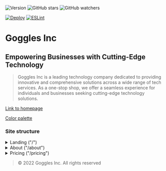 <!-- markdownlint-disable -->

![Version](https://img.shields.io/github/package-json/v/gogglesinc/gogglesinc.github.io?style=flat&logo=github&label=Version&labelColor=%2324292E) ![GitHub stars](https://img.shields.io/github/stars/gogglesinc/gogglesinc.github.io?style=flat&logo=github&label=Stars&labelColor=%2324292E) ![GitHub watchers](https://img.shields.io/github/watchers/gogglesinc/gogglesinc.github.io?style=flat&logo=github&label=Watchers&labelColor=%2324292E)

[![Deploy](https://github.com/gogglesinc/gogglesinc.github.io/actions/workflows/deploy.yml/badge.svg)](https://gogglesinc.github.io) [![ESLint](https://github.com/gogglesinc/gogglesinc.github.io/actions/workflows/eslint.yml/badge.svg)](https://eslint.org)

<!-- markdownlint-enable -->

# Goggles Inc

## Empowering Businesses with Cutting-Edge Technology

> Goggles Inc is a leading technology company dedicated to providing innovative and comprehensive solutions across a wide range of tech services. As a one-stop shop, we offer a seamless experience for individuals and businesses seeking cutting-edge technology solutions.

[Link to homepage](https://gogglesinc.github.io)

[Color palette](https://www.realtimecolors.com/?colors=ccd5ff-00020a-6b86ff-12268c-2749f1&fonts=Inter-Inter)

### Site structure

<!-- markdownlint-disable MD033-->
<details>
<summary>Landing ("/")</summary>
<pre>
Landing Page
├── Hero
│   ├── Empowering Businesses with Cutting-Edge Technology
│   └── Banner
│       └── All Your Tech Needs in One Place with Our Cutting-Edge Solutions
├── TrustedByTeams
│   ├── Mozilla
│   ├── IBM
│   ├── 1Password
│   ├── Oracle
│   └── GitHub Next
├── Features
│   ├── Cloud Computing
│   ├── Data Analytics
│   ├── AI & Machine Learning
│   ├── Cybersecurity
│   ├── Custom Software Development
│   └── CMS Development Platforms
├── Stats
│   ├── 500,000+ Developers
│   ├── 100,000+ Organizations
│   └── 99.99% Uptime
├── Testimonials
│   ├── John Doe
│   │   └── "GogglesInc team's expertise in cloud computing solutions has been invaluable to our business. Their ability to scale our infrastructure seamlessly has enabled us to achieve significant growth."
│   ├── Jane Smith
│   │   └── "I was impressed by GogglesInc's ability to provide a customized solution that perfectly met our unique needs. Their team was knowledgeable, responsive, and always willing to go the extra mile."
│   ├── Alex Lee
│   │   └── "GogglesInc's AI & Machine Learning services have revolutionized our operations. Their insights and predictions have helped us make data-driven decisions that have significantly improved our bottom line."
│   ├── Sarah Kim
│   │   └── "The cybersecurity services provided by GogglesInc have given us peace of mind. Their team is always on top of the latest threats and has helped us protect our sensitive data."
│   ├── David Chen
│   │   └── "GogglesInc's custom software development team was able to create a solution that exceeded our expectations. Their attention to detail and commitment to quality were exceptional."
│   ├── Emily Wang
│   │   └── "I've been using GogglesInc's CMS platform for years, and I couldn't be happier. It's easy to use, highly customizable, and has helped us streamline our content management process."
│   ├── Michael Johnson
│   │   └── "GogglesInc's cloud computing solutions have allowed us to reduce our IT costs and improve our scalability. I highly recommend their services."
│   ├── Olivia Taylor
│   │   └── "The GogglesInc team was extremely helpful in guiding us through the process of migrating our data to the cloud. Their expertise and support were invaluable."
│   ├── Noah Brown
│   │   └── "I've been working with GogglesInc for years, and I've always been impressed by their professionalism and commitment to customer satisfaction."
│   ├── Sophia Martinez
│   │   └── "GogglesInc's AI & Machine Learning capabilities have enabled us to develop innovative new products and services. Their expertise has been instrumental to our success."
│   ├── Ethan Davis
│   │   └── "GogglesInc's team went above and beyond to ensure that our project was completed on time and within budget. Their dedication and hard work are truly commendable."
│   ├── Maria Garcia
│   │   └── "GogglesInc has been a true partner in helping us grow our business. Their team is always responsive and willing to go the extra mile to ensure our success."
│   ├── Thomas Baker
│   │   └── "I've been working with GogglesInc for years, and I've always been impressed by their technical expertise and innovative solutions."
│   ├── Ashley Clark
│   │   └── "The GogglesInc team is always available to answer our questions and provide support. Their customer service is top-notch."
│   ├── Christopher Lee
│   │   └── "GogglesInc's pricing is very competitive, and their services have exceeded our expectations. I would highly recommend them to other businesses."
│   ├── Jennifer Lin
│   │   └── "GogglesInc has helped us streamline our operations and improve our efficiency. Their solutions have been a game-changer for our business."
│   ├── Daniel Lee
│   │   └── "GogglesInc's team was able to quickly understand our complex needs and provide a tailored solution that met our requirements exactly."
│   ├── Emily Johnson
│   │   └── "I've been using GogglesInc's services for years, and I've always been impressed by their commitment to customer satisfaction. They always go the extra mile to ensure we are happy with their services."
│   ├── Olivia Smith
│   │   └── "GogglesInc's AI & Machine Learning capabilities have helped us gain valuable insights into our customer data. This has allowed us to make more informed business decisions."
│   ├── Noah Carter
│   │   └── "The GogglesInc team is always available to provide support and guidance. Their expertise has been invaluable to our business."
│   ├── Sophia Davis
│   │   └── "I've been using GogglesInc's cybersecurity services for years, and I've never had a security breach. Their team is always on top of the latest threats and has helped us protect our sensitive data."
│   ├── Ethan Baker
│   │   └── "GogglesInc's cloud computing solutions have allowed us to scale our business without having to worry about managing our own infrastructure. This has saved us time and money."
│   ├── William Hill
│   │   └── "GogglesInc's team has been incredibly helpful in guiding us through the process of migrating our IT infrastructure to the cloud. Their expertise and support were invaluable."
│   ├── Sarah Johnson
│   │   └── "I've been impressed by GogglesInc's ability to deliver results on time and within budget. Their team is always professional and efficient."
│   ├── Alex Smith
│   │   └── "GogglesInc's AI & Machine Learning solutions have helped us gain a competitive edge in our industry. Their expertise has been instrumental to our success."
│   ├── Emily Davis
│   │   └── "I've been using GogglesInc's cybersecurity services for years, and I've always felt confident in the security of my data. Their team is always up-to-date on the latest threats and takes proactive measures to protect our systems."
│   ├── Michael Lee
│   │   └── "GogglesInc's custom software development team was able to create a solution that perfectly met our specific needs. Their attention to detail and commitment to quality were exceptional."
│   ├── Olivia Carter
│   │   └── "I've been using GogglesInc's CMS platform for years, and I love how easy it is to use and customize. It has helped us streamline our content management process and improve our website's performance."
│   └── Noah Hill
│       └── "GogglesInc's cloud computing solutions have allowed us to reduce our IT costs and improve our scalability. I highly recommend their services to any business looking to modernize their technology infrastructure."
├── FAQs
│   ├── What services do you offer?
│   │   └── We offer a wide range of technology services, including cloud computing, data analytics, AI & machine learning, cybersecurity, custom software development, and CMS development platforms.
│   ├── How do I get started?
│   │   └── To get started, you can contact our sales team for a consultation. We will work with you to understand your specific needs and recommend the best solutions for your business.
│   ├── What is your pricing structure?
│   │   └── Our pricing is flexible and tailored to your specific requirements. We offer a variety of pricing plans, including a free plan, a Starter plan, a Pro plan, and an Enterprise plan.
│   ├── Do you offer customization options?
│   │   └── Yes, we offer customization options for many of our services, including our CMS development platforms. Our team of experts can work with you to create a tailored solution that meets your unique needs.
│   ├── What is your uptime guarantee?
│   │   └── We guarantee 99.99% uptime for our cloud computing services. This means that your applications will be available 24/7, ensuring minimal downtime.
│   └── How do I contact your support team?
│       └── You can contact our support team by email, phone, or live chat. Our team is available 24/7 to assist you with any questions or issues you may have.
├── CTA (Call to Action)
│   └── Get Started Now
└── Footer
</pre>
</details>

<details>
<summary>About ("/about")</summary>
<pre>About Page</pre>
</details>

<details>
<summary>Pricing ("/pricing")</summary>
<pre>
  Pricing Page
  ├── Pricing Plans
  │   ├── Free: $0/month
  │   │   └── Basic features (limited storage, basic support)
  │   ├── Starter: $29/month
  │   │   ├── Increased storage (200GB)
  │   │   └── Priority email and chat support
  │   ├── Pro: $99/month
  │   │   ├── Advanced features (custom domain, integration with popular tools)
  │   │   ├── Dedicated account manager
  │   │   └── 24/7 phone support
  │   └── Enterprise: $299/month
  │        ├── Custom solutions
  │        ├── Enterprise-grade support (priority access to new features)
  │        ├── Unlimited storage
  │        └── Priority technical support
  ├── Compare Plans
  ├── FAQs
  └── Footer
</pre>
</details>
<!-- markdownlint-enable MD033 -->

> © 2022 Goggles Inc. All rights reserved
